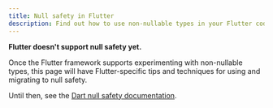 ```yaml
---
title: Null safety in Flutter
description: Find out how to use non-nullable types in your Flutter code.
---
```


**Flutter doesn't support null safety yet.**

Once the Flutter framework supports experimenting with non-nullable types,
this page will have
Flutter-specific tips and techniques for using and migrating to null safety.

Until then,
see the [Dart null safety documentation][].

[Dart null safety documentation]: {{site.dart-site}}/null-safety